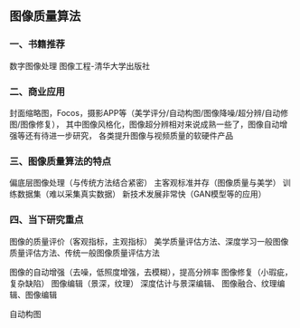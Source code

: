## 图像质量算法
### 一、书籍推荐
数字图像处理 图像工程-清华大学出版社

### 二、商业应用
封面缩略图，Focos，摄影APP等（美学评分/自动构图/图像降噪/超分辨/自动修图/图像修复）， 其中图像风格化，图像超分辨相对来说成熟一些了，图像自动增强等还有待进一步研究， 各类提升图像与视频质量的软硬件产品

### 三、图像质量算法的特点
偏底层图像处理（与传统方法结合紧密）
主客观标准并存（图像质量与美学）
训练数据集（难以采集真实数据）
新技术发展非常快（GAN模型等的应用）

### 四、当下研究重点
图像的质量评价（客观指标，主观指标）
美学质量评估方法、深度学习一般图像质量评估方法、传统一般图像质量评估方法

图像的自动增强（去噪，低照度增强，去模糊），提高分辨率
图像修复（小瑕疵，复杂缺陷）
图像编辑（景深，纹理）
深度估计与景深编辑、 图像融合、纹理编辑、图像编辑

自动构图
